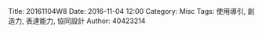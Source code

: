 Title: 20161104W8
Date: 2016-11-04 12:00
Category: Misc
Tags: 使用導引, 創造力, 表達能力, 協同設計
Author: 40423214

